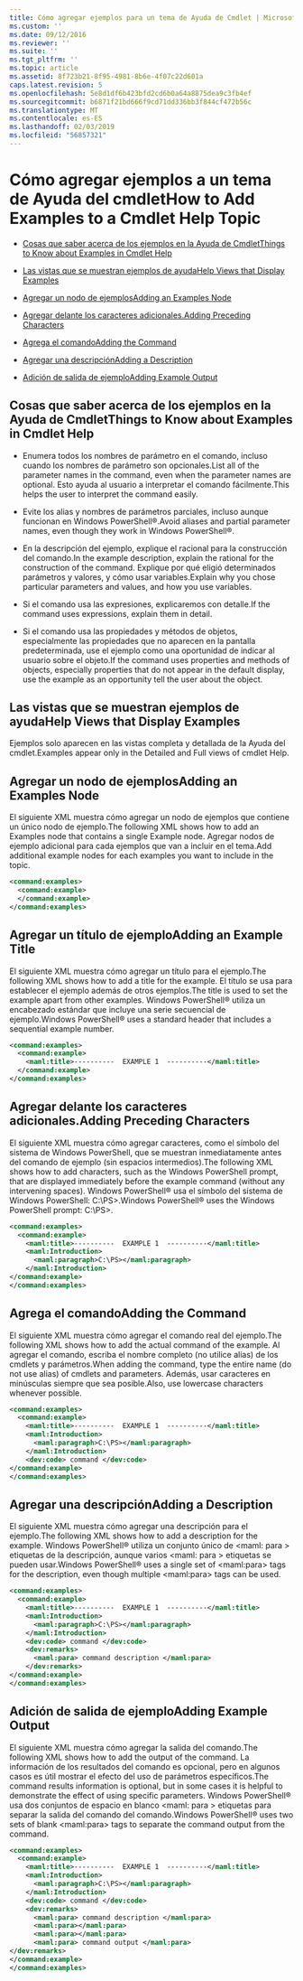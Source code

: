 ```yaml
---
title: Cómo agregar ejemplos para un tema de Ayuda de Cmdlet | Microsoft Docs
ms.custom: ''
ms.date: 09/12/2016
ms.reviewer: ''
ms.suite: ''
ms.tgt_pltfrm: ''
ms.topic: article
ms.assetid: 8f723b21-8f95-4981-8b6e-4f07c22d601a
caps.latest.revision: 5
ms.openlocfilehash: 5e8d1df6b423bfd2cd6b0a64a8875dea9c3fb4ef
ms.sourcegitcommit: b6871f21bd666f9cd71dd336bb3f844cf472b56c
ms.translationtype: MT
ms.contentlocale: es-ES
ms.lasthandoff: 02/03/2019
ms.locfileid: "56857321"
---
```

# <a name="how-to-add-examples-to-a-cmdlet-help-topic"></a><span data-ttu-id="f644f-102">Cómo agregar ejemplos a un tema de Ayuda del cmdlet</span><span class="sxs-lookup"><span data-stu-id="f644f-102">How to Add Examples to a Cmdlet Help Topic</span></span>

- [<span data-ttu-id="f644f-103">Cosas que saber acerca de los ejemplos en la Ayuda de Cmdlet</span><span class="sxs-lookup"><span data-stu-id="f644f-103">Things to Know about Examples in Cmdlet Help</span></span>](#Things-to-Know-about-Examples-in-Cmdlet-Help)

- [<span data-ttu-id="f644f-104">Las vistas que se muestran ejemplos de ayuda</span><span class="sxs-lookup"><span data-stu-id="f644f-104">Help Views that Display Examples</span></span>](#Help-Views-that-Display-Examples)

- [<span data-ttu-id="f644f-105">Agregar un nodo de ejemplos</span><span class="sxs-lookup"><span data-stu-id="f644f-105">Adding an Examples Node</span></span>](#Adding-an-Examples-Node)

- [<span data-ttu-id="f644f-106">Agregar delante los caracteres adicionales.</span><span class="sxs-lookup"><span data-stu-id="f644f-106">Adding Preceding Characters</span></span>](#Adding-Preceding-Characters)

- [<span data-ttu-id="f644f-107">Agrega el comando</span><span class="sxs-lookup"><span data-stu-id="f644f-107">Adding the Command</span></span>](#Adding-the-Command)

- [<span data-ttu-id="f644f-108">Agregar una descripción</span><span class="sxs-lookup"><span data-stu-id="f644f-108">Adding a Description</span></span>](#Adding-a-Description)

- [<span data-ttu-id="f644f-109">Adición de salida de ejemplo</span><span class="sxs-lookup"><span data-stu-id="f644f-109">Adding Example Output</span></span>](#Adding-Example-Output)

## <a name="things-to-know-about-examples-in-cmdlet-help"></a><span data-ttu-id="f644f-110">Cosas que saber acerca de los ejemplos en la Ayuda de Cmdlet</span><span class="sxs-lookup"><span data-stu-id="f644f-110">Things to Know about Examples in Cmdlet Help</span></span>

- <span data-ttu-id="f644f-111">Enumera todos los nombres de parámetro en el comando, incluso cuando los nombres de parámetro son opcionales.</span><span class="sxs-lookup"><span data-stu-id="f644f-111">List all of the parameter names in the command, even when the parameter names are optional.</span></span> <span data-ttu-id="f644f-112">Esto ayuda al usuario a interpretar el comando fácilmente.</span><span class="sxs-lookup"><span data-stu-id="f644f-112">This helps the user to interpret the command easily.</span></span>

- <span data-ttu-id="f644f-113">Evite los alias y nombres de parámetros parciales, incluso aunque funcionan en Windows PowerShell®.</span><span class="sxs-lookup"><span data-stu-id="f644f-113">Avoid aliases and partial parameter names, even though they work in Windows PowerShell®.</span></span>

- <span data-ttu-id="f644f-114">En la descripción del ejemplo, explique el racional para la construcción del comando.</span><span class="sxs-lookup"><span data-stu-id="f644f-114">In the example description, explain the rational for the construction of the command.</span></span> <span data-ttu-id="f644f-115">Explique por qué eligió determinados parámetros y valores, y cómo usar variables.</span><span class="sxs-lookup"><span data-stu-id="f644f-115">Explain why you chose particular parameters and values, and how you use variables.</span></span>

- <span data-ttu-id="f644f-116">Si el comando usa las expresiones, explicaremos con detalle.</span><span class="sxs-lookup"><span data-stu-id="f644f-116">If the command uses expressions, explain them in detail.</span></span>

- <span data-ttu-id="f644f-117">Si el comando usa las propiedades y métodos de objetos, especialmente las propiedades que no aparecen en la pantalla predeterminada, use el ejemplo como una oportunidad de indicar al usuario sobre el objeto.</span><span class="sxs-lookup"><span data-stu-id="f644f-117">If the command uses properties and methods of objects, especially properties that do not appear in the default display, use the example as an opportunity tell the user about the object.</span></span>

## <a name="help-views-that-display-examples"></a><span data-ttu-id="f644f-118">Las vistas que se muestran ejemplos de ayuda</span><span class="sxs-lookup"><span data-stu-id="f644f-118">Help Views that Display Examples</span></span>

<span data-ttu-id="f644f-119">Ejemplos solo aparecen en las vistas completa y detallada de la Ayuda del cmdlet.</span><span class="sxs-lookup"><span data-stu-id="f644f-119">Examples appear only in the Detailed and Full views of cmdlet Help.</span></span>

## <a name="adding-an-examples-node"></a><span data-ttu-id="f644f-120">Agregar un nodo de ejemplos</span><span class="sxs-lookup"><span data-stu-id="f644f-120">Adding an Examples Node</span></span>

<span data-ttu-id="f644f-121">El siguiente XML muestra cómo agregar un nodo de ejemplos que contiene un único nodo de ejemplo.</span><span class="sxs-lookup"><span data-stu-id="f644f-121">The following XML shows how to add an Examples node that contains a single Example node.</span></span> <span data-ttu-id="f644f-122">Agregar nodos de ejemplo adicional para cada ejemplos que van a incluir en el tema.</span><span class="sxs-lookup"><span data-stu-id="f644f-122">Add additional example nodes for each examples you want to include in the topic.</span></span>

```xml
<command:examples>
  <command:example>
  </command:example>
</command:examples>
```

## <a name="adding-an-example-title"></a><span data-ttu-id="f644f-123">Agregar un título de ejemplo</span><span class="sxs-lookup"><span data-stu-id="f644f-123">Adding an Example Title</span></span>

<span data-ttu-id="f644f-124">El siguiente XML muestra cómo agregar un título para el ejemplo.</span><span class="sxs-lookup"><span data-stu-id="f644f-124">The following XML shows how to add a title for the example.</span></span> <span data-ttu-id="f644f-125">El título se usa para establecer el ejemplo además de otros ejemplos.</span><span class="sxs-lookup"><span data-stu-id="f644f-125">The title is used to set the example apart from other examples.</span></span> <span data-ttu-id="f644f-126">Windows PowerShell® utiliza un encabezado estándar que incluye una serie secuencial de ejemplo.</span><span class="sxs-lookup"><span data-stu-id="f644f-126">Windows PowerShell® uses a standard header that includes a sequential example number.</span></span>

```xml
<command:examples>
  <command:example>
    <maml:title>----------  EXAMPLE 1  ----------</maml:title>
  </command:example>
</command:examples>
```

## <a name="adding-preceding-characters"></a><span data-ttu-id="f644f-127">Agregar delante los caracteres adicionales.</span><span class="sxs-lookup"><span data-stu-id="f644f-127">Adding Preceding Characters</span></span>

<span data-ttu-id="f644f-128">El siguiente XML muestra cómo agregar caracteres, como el símbolo del sistema de Windows PowerShell, que se muestran inmediatamente antes del comando de ejemplo (sin espacios intermedios).</span><span class="sxs-lookup"><span data-stu-id="f644f-128">The following XML shows how to add characters, such as the Windows PowerShell prompt, that are displayed immediately before the example command (without any intervening spaces).</span></span> <span data-ttu-id="f644f-129">Windows PowerShell® usa el símbolo del sistema de Windows PowerShell: C:\PS>.</span><span class="sxs-lookup"><span data-stu-id="f644f-129">Windows PowerShell® uses the Windows PowerShell prompt: C:\PS>.</span></span>

```xml
<command:examples>
  <command:example>
    <maml:title>----------  EXAMPLE 1  ----------</maml:title>
    <maml:Introduction>
      <maml:paragraph>C:\PS></maml:paragraph>
    </maml:Introduction>
</command:example>
</command:examples>
```

## <a name="adding-the-command"></a><span data-ttu-id="f644f-130">Agrega el comando</span><span class="sxs-lookup"><span data-stu-id="f644f-130">Adding the Command</span></span>

<span data-ttu-id="f644f-131">El siguiente XML muestra cómo agregar el comando real del ejemplo.</span><span class="sxs-lookup"><span data-stu-id="f644f-131">The following XML shows how to add the actual command of the example.</span></span> <span data-ttu-id="f644f-132">Al agregar el comando, escriba el nombre completo (no utilice alias) de los cmdlets y parámetros.</span><span class="sxs-lookup"><span data-stu-id="f644f-132">When adding the command, type the entire name (do not use alias) of cmdlets and parameters.</span></span> <span data-ttu-id="f644f-133">Además, usar caracteres en minúsculas siempre que sea posible.</span><span class="sxs-lookup"><span data-stu-id="f644f-133">Also, use lowercase characters whenever possible.</span></span>

```xml
<command:examples>
  <command:example>
    <maml:title>----------  EXAMPLE 1  ----------</maml:title>
    <maml:Introduction>
      <maml:paragraph>C:\PS></maml:paragraph>
    </maml:Introduction>
    <dev:code> command </dev:code>
</command:example>
</command:examples>
```

## <a name="adding-a-description"></a><span data-ttu-id="f644f-134">Agregar una descripción</span><span class="sxs-lookup"><span data-stu-id="f644f-134">Adding a Description</span></span>

<span data-ttu-id="f644f-135">El siguiente XML muestra cómo agregar una descripción para el ejemplo.</span><span class="sxs-lookup"><span data-stu-id="f644f-135">The following XML shows how to add a description for the example.</span></span> <span data-ttu-id="f644f-136">Windows PowerShell® utiliza un conjunto único de \<maml: para > etiquetas de la descripción, aunque varios \<maml: para > etiquetas se pueden usar.</span><span class="sxs-lookup"><span data-stu-id="f644f-136">Windows PowerShell® uses a single set of \<maml:para> tags for the description, even though multiple \<maml:para> tags can be used.</span></span>

```xml
<command:examples>
  <command:example>
    <maml:title>----------  EXAMPLE 1  ----------</maml:title>
    <maml:Introduction>
      <maml:paragraph>C:\PS></maml:paragraph>
    </maml:Introduction>
    <dev:code> command </dev:code>
    <dev:remarks>
      <maml:para> command description </maml:para>
    </dev:remarks>
</command:example>
</command:examples>
```

## <a name="adding-example-output"></a><span data-ttu-id="f644f-137">Adición de salida de ejemplo</span><span class="sxs-lookup"><span data-stu-id="f644f-137">Adding Example Output</span></span>

<span data-ttu-id="f644f-138">El siguiente XML muestra cómo agregar la salida del comando.</span><span class="sxs-lookup"><span data-stu-id="f644f-138">The following XML shows how to add the output of the command.</span></span> <span data-ttu-id="f644f-139">La información de los resultados del comando es opcional, pero en algunos casos es útil mostrar el efecto del uso de parámetros específicos.</span><span class="sxs-lookup"><span data-stu-id="f644f-139">The command results information is optional, but in some cases it is helpful to demonstrate the effect of using specific parameters.</span></span> <span data-ttu-id="f644f-140">Windows PowerShell® usa dos conjuntos de espacio en blanco \<maml: para > etiquetas para separar la salida del comando del comando.</span><span class="sxs-lookup"><span data-stu-id="f644f-140">Windows PowerShell® uses two sets of blank \<maml:para> tags to separate the command output from the command.</span></span>

```xml
<command:examples>
  <command:example>
    <maml:title>----------  EXAMPLE 1  ----------</maml:title>
    <maml:Introduction>
      <maml:paragraph>C:\PS></maml:paragraph>
    </maml:Introduction>
    <dev:code> command </dev:code>
    <dev:remarks>
      <maml:para> command description </maml:para>
      <maml:para></maml:para>
      <maml:para></maml:para>
      <maml:para> command output </maml:para>
</dev:remarks>
</command:example>
</command:examples>
```